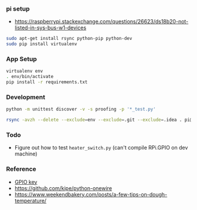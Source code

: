 

### pi setup
* https://raspberrypi.stackexchange.com/questions/26623/ds18b20-not-listed-in-sys-bus-w1-devices

```bash
sudo apt-get install rsync python-pip python-dev
sudo pip install virtualenv
```

### App Setup
```bash
virtualenv env
. env/bin/activate
pip install -r requirements.txt
```

### Development
```bash
python -m unittest discover -v -s proofing -p '*_test.py'
```

```bash
rsync -avzh --delete --exclude=env --exclude=.git --exclude=.idea . pi@192.168.2.19:~/app
```

### Todo
* Figure out how to test `heater_switch.py` (can't compile RPi.GPIO on dev machine)

### Reference
* [GPIO key](https://www.raspberrypi.org/documentation/usage/gpio-plus-and-raspi2/)
* https://github.com/kipe/python-onewire
* https://www.weekendbakery.com/posts/a-few-tips-on-dough-temperature/
